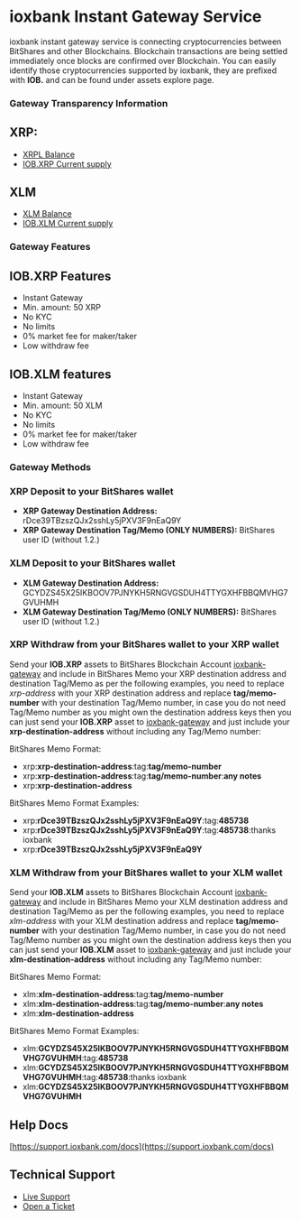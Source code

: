 # ioxbank Instant Gateway Service
ioxbank instant gateway service is connecting cryptocurrencies between BitShares and other Blockchains. Blockchain transactions are being settled immediately once blocks are confirmed over Blockchain. You can easily identify those cryptocurrencies supported by ioxbank, they are prefixed with **IOB.** and can be found under assets explore page.

### Gateway Transparency Information

## XRP:
- [XRPL Balance](https://livenet.xrpl.org/accounts/rDce39TBzszQJx2sshLy5jPXV3F9nEaQ9Y)
- [IOB.XRP Current supply](/asset/IOB.XRP)

## XLM
- [XLM Balance](https://stellarchain.io/accounts/GCYDZS45X25IKBOOV7PJNYKH5RNGVGSDUH4TTYGXHFBBQMVHG7GVUHMH)
- [IOB.XLM Current supply](/asset/IOB.XLM)

### Gateway Features

## IOB.XRP Features
- Instant Gateway
- Min. amount: 50 XRP
- No KYC
- No limits
- 0% market fee for maker/taker
- Low withdraw fee

## IOB.XLM features
- Instant Gateway
- Min. amount: 50 XLM
- No KYC
- No limits
- 0% market fee for maker/taker
- Low withdraw fee

### Gateway Methods

### XRP Deposit to your BitShares wallet
- **XRP Gateway Destination Address:** rDce39TBzszQJx2sshLy5jPXV3F9nEaQ9Y
- **XRP Gateway Destination Tag/Memo (ONLY NUMBERS):** BitShares user ID (without 1.2.)

### XLM Deposit to your BitShares wallet
- **XLM Gateway Destination Address:** GCYDZS45X25IKBOOV7PJNYKH5RNGVGSDUH4TTYGXHFBBQMVHG7GVUHMH
- **XLM Gateway Destination Tag/Memo (ONLY NUMBERS):** BitShares user ID (without 1.2.)

### XRP Withdraw from your BitShares wallet to your XRP wallet
Send your **IOB.XRP** assets to BitShares Blockchain Account [ioxbank-gateway](/account/ioxbank-gateway) and include in BitShares Memo your XRP destination address and destination Tag/Memo as per the following examples, you need to replace *xrp-address* with your XRP destination address and replace **tag/memo-number** with your destination Tag/Memo number, in case you do not need Tag/Memo number as you might own the destination address keys then you can just send your **IOB.XRP** asset to [ioxbank-gateway](/account/ioxbank-gateway) and just include your **xrp-destination-address** without including any Tag/Memo number:

BitShares Memo Format:
- xrp:**xrp-destination-address**:tag:**tag/memo-number**
- xrp:**xrp-destination-address**:tag:**tag/memo-number**:**any notes**
- xrp:**xrp-destination-address**

BitShares Memo Format Examples:

- xrp:**rDce39TBzszQJx2sshLy5jPXV3F9nEaQ9Y**:tag:**485738**
- xrp:**rDce39TBzszQJx2sshLy5jPXV3F9nEaQ9Y**:tag:**485738**:thanks ioxbank
- xrp:**rDce39TBzszQJx2sshLy5jPXV3F9nEaQ9Y**

### XLM Withdraw from your BitShares wallet to your XLM wallet
Send your **IOB.XLM** assets to BitShares Blockchain Account [ioxbank-gateway](/account/ioxbank-gateway) and include in BitShares Memo your XLM destination address and destination Tag/Memo as per the following examples, you need to replace *xlm-address* with your XLM destination address and replace **tag/memo-number** with your destination Tag/Memo number, in case you do not need Tag/Memo number as you might own the destination address keys then you can just send your **IOB.XLM** asset to [ioxbank-gateway](/account/ioxbank-gateway) and just include your **xlm-destination-address** without including any Tag/Memo number:

BitShares Memo Format:
- xlm:**xlm-destination-address**:tag:**tag/memo-number**
- xlm:**xlm-destination-address**:tag:**tag/memo-number**:**any notes**
- xlm:**xlm-destination-address**

BitShares Memo Format Examples:

- xlm:**GCYDZS45X25IKBOOV7PJNYKH5RNGVGSDUH4TTYGXHFBBQMVHG7GVUHMH**:tag:**485738**
- xlm:**GCYDZS45X25IKBOOV7PJNYKH5RNGVGSDUH4TTYGXHFBBQMVHG7GVUHMH**:tag:**485738**:thanks ioxbank
- xlm:**GCYDZS45X25IKBOOV7PJNYKH5RNGVGSDUH4TTYGXHFBBQMVHG7GVUHMH**


## Help Docs
[https://support.ioxbank.com/docs](https://support.ioxbank.com/docs)

## Technical Support
- [Live Support](https://t.me/ioxbank)
- [Open a Ticket](https://support.ioxbank.com)
